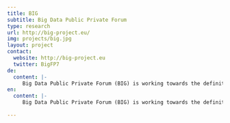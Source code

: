 ```yaml
---
title: BIG
subtitle: Big Data Public Private Forum
type: research
url: http://big-project.eu/
img: projects/big.jpg
layout: project
contact:
  website: http://big-project.eu
  twitter: BigFP7
de:
  content: |-
     Big Data Public Private Forum (BIG) is working towards the definition and implementation of a clear strategy that tackles the necessary efforts in terms of research and innovation, while also it provides a major boost for technology adoption and supporting actions for the successful implementation of the Big Data economy.
en:
  content: |-
     Big Data Public Private Forum (BIG) is working towards the definition and implementation of a clear strategy that tackles the necessary efforts in terms of research and innovation, while also it provides a major boost for technology adoption and supporting actions for the successful implementation of the Big Data economy.
  
---
```

